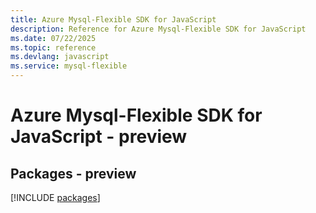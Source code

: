 ```yaml
---
title: Azure Mysql-Flexible SDK for JavaScript
description: Reference for Azure Mysql-Flexible SDK for JavaScript
ms.date: 07/22/2025
ms.topic: reference
ms.devlang: javascript
ms.service: mysql-flexible
---
```

# Azure Mysql-Flexible SDK for JavaScript - preview
## Packages - preview
[!INCLUDE [packages](mysql-flexible-index.md)]